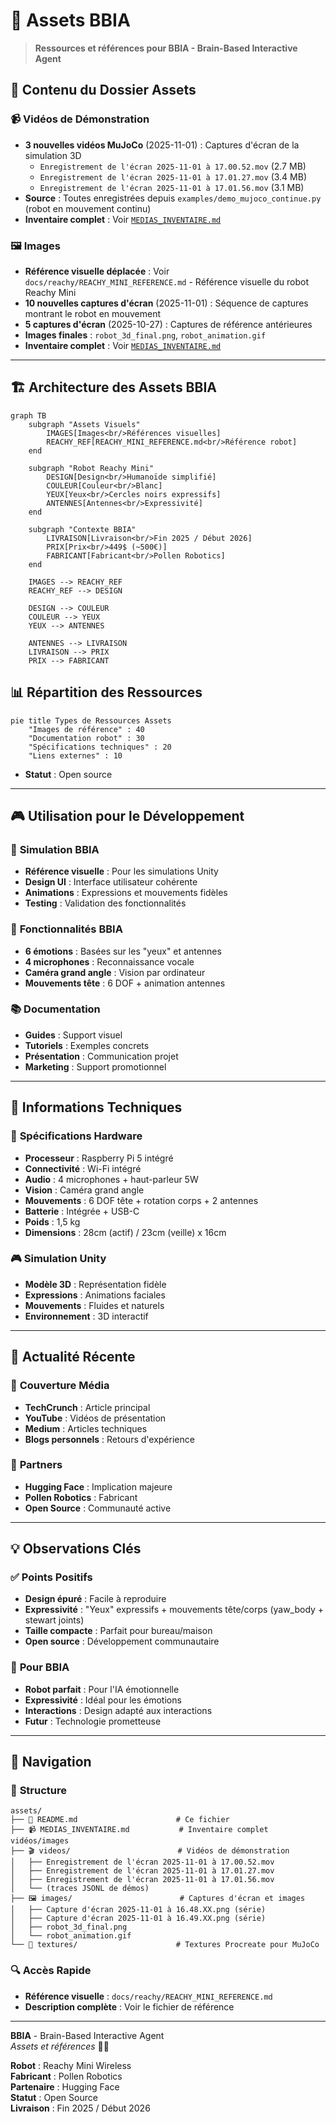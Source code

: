 # 📁 Assets BBIA

> **Ressources et références pour BBIA - Brain-Based Interactive Agent**

## 🎯 **Contenu du Dossier Assets**

### 📹 **Vidéos de Démonstration**
- **3 nouvelles vidéos MuJoCo** (2025-11-01) : Captures d'écran de la simulation 3D
  - `Enregistrement de l'écran 2025-11-01 à 17.00.52.mov` (2.7 MB)
  - `Enregistrement de l'écran 2025-11-01 à 17.01.27.mov` (3.4 MB)
  - `Enregistrement de l'écran 2025-11-01 à 17.01.56.mov` (3.1 MB)
- **Source** : Toutes enregistrées depuis `examples/demo_mujoco_continue.py` (robot en mouvement continu)
- **Inventaire complet** : Voir [`MEDIAS_INVENTAIRE.md`](./MEDIAS_INVENTAIRE.md)

### 🖼️ **Images**
- **Référence visuelle déplacée** : Voir `docs/reachy/REACHY_MINI_REFERENCE.md` - Référence visuelle du robot Reachy Mini
- **10 nouvelles captures d'écran** (2025-11-01) : Séquence de captures montrant le robot en mouvement
- **5 captures d'écran** (2025-10-27) : Captures de référence antérieures
- **Images finales** : `robot_3d_final.png`, `robot_animation.gif`
- **Inventaire complet** : Voir [`MEDIAS_INVENTAIRE.md`](./MEDIAS_INVENTAIRE.md)

---

## 🏗️ Architecture des Assets BBIA

```mermaid
graph TB
    subgraph "Assets Visuels"
        IMAGES[Images<br/>Références visuelles]
        REACHY_REF[REACHY_MINI_REFERENCE.md<br/>Référence robot]
    end
    
    subgraph "Robot Reachy Mini"
        DESIGN[Design<br/>Humanoïde simplifié]
        COULEUR[Couleur<br/>Blanc]
        YEUX[Yeux<br/>Cercles noirs expressifs]
        ANTENNES[Antennes<br/>Expressivité]
    end
    
    subgraph "Contexte BBIA"
        LIVRAISON[Livraison<br/>Fin 2025 / Début 2026]
        PRIX[Prix<br/>449$ (~500€)]
        FABRICANT[Fabricant<br/>Pollen Robotics]
    end
    
    IMAGES --> REACHY_REF
    REACHY_REF --> DESIGN
    
    DESIGN --> COULEUR
    COULEUR --> YEUX
    YEUX --> ANTENNES
    
    ANTENNES --> LIVRAISON
    LIVRAISON --> PRIX
    PRIX --> FABRICANT
```

## 📊 Répartition des Ressources

```mermaid
pie title Types de Ressources Assets
    "Images de référence" : 40
    "Documentation robot" : 30
    "Spécifications techniques" : 20
    "Liens externes" : 10
```
- **Statut** : Open source

---

## 🎮 **Utilisation pour le Développement**

### 🧠 **Simulation BBIA**
- **Référence visuelle** : Pour les simulations Unity
- **Design UI** : Interface utilisateur cohérente
- **Animations** : Expressions et mouvements fidèles
- **Testing** : Validation des fonctionnalités

### 🎯 **Fonctionnalités BBIA**
- **6 émotions** : Basées sur les "yeux" et antennes
- **4 microphones** : Reconnaissance vocale
- **Caméra grand angle** : Vision par ordinateur
- **Mouvements tête** : 6 DOF + animation antennes

### 📚 **Documentation**
- **Guides** : Support visuel
- **Tutoriels** : Exemples concrets
- **Présentation** : Communication projet
- **Marketing** : Support promotionnel

---

## 🎯 **Informations Techniques**

### 🔧 **Spécifications Hardware**
- **Processeur** : Raspberry Pi 5 intégré
- **Connectivité** : Wi-Fi intégré
- **Audio** : 4 microphones + haut-parleur 5W
- **Vision** : Caméra grand angle
- **Mouvements** : 6 DOF tête + rotation corps + 2 antennes
- **Batterie** : Intégrée + USB-C
- **Poids** : 1,5 kg
- **Dimensions** : 28cm (actif) / 23cm (veille) x 16cm

### 🎮 **Simulation Unity**
- **Modèle 3D** : Représentation fidèle
- **Expressions** : Animations faciales
- **Mouvements** : Fluides et naturels
- **Environnement** : 3D interactif

---

## 🌟 **Actualité Récente**

### 📰 **Couverture Média**
- **TechCrunch** : Article principal
- **YouTube** : Vidéos de présentation
- **Medium** : Articles techniques
- **Blogs personnels** : Retours d'expérience

### 🔗 **Partners**
- **Hugging Face** : Implication majeure
- **Pollen Robotics** : Fabricant
- **Open Source** : Communauté active

---

## 💡 **Observations Clés**

### ✅ **Points Positifs**
- **Design épuré** : Facile à reproduire
- **Expressivité** : "Yeux" expressifs + mouvements tête/corps (yaw_body + stewart joints)
- **Taille compacte** : Parfait pour bureau/maison
- **Open source** : Développement communautaire

### 🎯 **Pour BBIA**
- **Robot parfait** : Pour l'IA émotionnelle
- **Expressivité** : Idéal pour les émotions
- **Interactions** : Design adapté aux interactions
- **Futur** : Technologie prometteuse

---

## 🎯 **Navigation**

### 📁 **Structure**
```
assets/
├── 📖 README.md                      # Ce fichier
├── 📹 MEDIAS_INVENTAIRE.md           # Inventaire complet vidéos/images
├── 🎬 videos/                        # Vidéos de démonstration
│   ├── Enregistrement de l'écran 2025-11-01 à 17.00.52.mov
│   ├── Enregistrement de l'écran 2025-11-01 à 17.01.27.mov
│   ├── Enregistrement de l'écran 2025-11-01 à 17.01.56.mov
│   └── (traces JSONL de démos)
├── 🖼️ images/                        # Captures d'écran et images
│   ├── Capture d'écran 2025-11-01 à 16.48.XX.png (série)
│   ├── Capture d'écran 2025-11-01 à 16.49.XX.png (série)
│   ├── robot_3d_final.png
│   └── robot_animation.gif
└── 🎨 textures/                      # Textures Procreate pour MuJoCo
```

### 🔍 **Accès Rapide**
- **Référence visuelle** : `docs/reachy/REACHY_MINI_REFERENCE.md`
- **Description complète** : Voir le fichier de référence

---

**BBIA** - Brain-Based Interactive Agent  
*Assets et références* 📁✨

**Robot** : Reachy Mini Wireless  
**Fabricant** : Pollen Robotics  
**Partenaire** : Hugging Face  
**Statut** : Open Source  
**Livraison** : Fin 2025 / Début 2026 